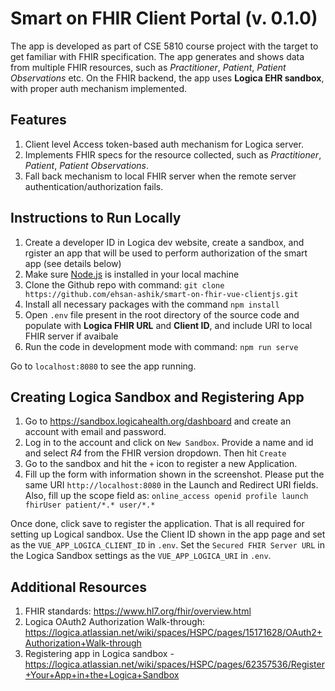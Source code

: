# Smart on FHIR Client Portal (v. 0.1.0)


The app is developed as part of CSE 5810 course project with the target to get familiar with FHIR specification. The app generates and shows data from multiple FHIR resources, such as *Practitioner*, *Patient*, *Patient Observations* etc. On the FHIR backend, the app uses **Logica EHR sandbox**, with proper auth mechanism implemented.

## Features
1. Client level Access token-based auth mechanism for Logica server.
2. Implements FHIR specs for the resource collected, such as *Practitioner*, *Patient*, *Patient Observations*.
3. Fall back mechanism to local FHIR server when the remote server authentication/authorization fails. 

## Instructions to Run Locally
1.	Create a developer ID in Logica dev website, create a sandbox, and rgister an app that will be used to perform authorization of the smart app (see details below)
2.	Make sure [Node.js](https://nodejs.org/en/) is installed in your local machine
3.	Clone the Github repo with command: `git clone https://github.com/ehsan-ashik/smart-on-fhir-vue-clientjs.git`
5.	Install all necessary packages with the command `npm install`
6.	Open `.env` file present in the root directory of the source code and populate with **Logica FHIR URL** and **Client ID**, and include URI to local FHIR server if avaibale
8.	Run the code in development mode with command: `npm run serve`

Go to `localhost:8080` to see the app running. 

## Creating Logica Sandbox and Registering App 
1. Go to https://sandbox.logicahealth.org/dashboard and create an account with email and password. 
2. Log in to the account and click on `New Sandbox`. Provide a name and id and select *R4* from the FHIR version dropdown. Then hit `Create`
3. Go to the sandbox and hit the `+` icon to register a new Application.
4. Fill up the form with information shown in the screenshot. Please put the same URI `http://localhost:8080` in the Launch and Redirect URI fields. Also, fill up the scope field as: `online_access openid profile launch fhirUser patient/*.* user/*.*`

Once done, click save to register the application. That is all required for setting up Logical sandbox. Use the Client ID shown in the app page and set as the `VUE_APP_LOGICA_CLIENT_ID` in `.env`. Set the `Secured FHIR Server URL` in the Logica Sandbox settings as the `VUE_APP_LOGICA_URI` in `.env`.


## Additional Resources
1. FHIR standards: https://www.hl7.org/fhir/overview.html
2. Logica OAuth2 Authorization Walk-through: https://logica.atlassian.net/wiki/spaces/HSPC/pages/15171628/OAuth2+Authorization+Walk-through
3. Registering app in Logica sandbox - https://logica.atlassian.net/wiki/spaces/HSPC/pages/62357536/Register+Your+App+in+the+Logica+Sandbox